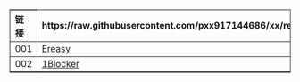 <table border="1" cellpadding="10" cellspacing="0" style="border-collapse: collapse; width: 100%; text-align: left;">
  <thead>
    <tr>
      <th>链接</th>
      <td rowspan="3"><strong>https://raw.githubusercontent.com/pxx917144686/xx/refs/heads/main/pxx.js</strong></td>
    </tr>
  </thead>
    <tr>
      <td>001</td>
      <td><a href="https://apps.apple.com/app/id6450694828" target="_blank">Ereasy</a></td>
    </tr>
    <tr>
      <td>002</td>
      <td><a href="https://apps.apple.com/app/id1365531024" target="_blank">1Blocker</a></td>
    </tr>
  </tbody>
</table>
